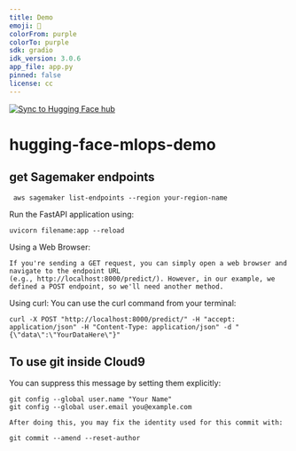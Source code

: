 ```yaml
---
title: Demo 
emoji: 🤗
colorFrom: purple 
colorTo: purple 
sdk: gradio 
idk_version: 3.0.6 
app_file: app.py 
pinned: false 
license: cc
---
```

[![Sync to Hugging Face hub](https://github.com/hussainsan/hugging-face-mlops-demo/actions/workflows/main.yml/badge.svg)](https://github.com/hussainsan/hugging-face-mlops-demo/actions/workflows/main.yml)

# hugging-face-mlops-demo

## get Sagemaker endpoints
```
 aws sagemaker list-endpoints --region your-region-name
```


Run the FastAPI application using:
```
uvicorn filename:app --reload
```

Using a Web Browser:
```
If you're sending a GET request, you can simply open a web browser and navigate to the endpoint URL 
(e.g., http://localhost:8000/predict/). However, in our example, we defined a POST endpoint, so we'll need another method.
```

Using curl:
You can use the curl command from your terminal:
```
curl -X POST "http://localhost:8000/predict/" -H "accept: application/json" -H "Content-Type: application/json" -d "{\"data\":\"YourDataHere\"}"
```



## To use git inside Cloud9
You can suppress this message by setting them explicitly:

    git config --global user.name "Your Name"
    git config --global user.email you@example.com
```
After doing this, you may fix the identity used for this commit with:
```
    git commit --amend --reset-author
```